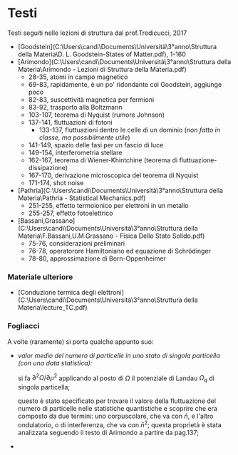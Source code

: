 # Testi
Testi seguiti nelle lezioni di struttura dal prof.Tredicucci, 2017

- [Goodstein](C:\Users\candi\Documents\Università\3°anno\Struttura della Materia\D. L. Goodstein-States of Matter.pdf), 1-160
- [Arimondo](C:\Users\candi\Documents\Università\3°anno\Struttura della Materia\Arimondo - Lezioni di Struttura della Materia.pdf)
  - 28-35, atomi in campo magnetico
  - 69-83, rapidamente, è un po' ridondante col Goodstein, aggiunge poco
  - 82-83, suscettività magnetica per fermioni
  - 83-92, trasporto alla Boltzmann
  - 103-107, teorema di Nyquist (rumore Johnson)
  - 137-141, fluttuazioni di fotoni
    - 133-137, fluttuazioni dentro le celle di un dominio (_non fatto in classe, ma possibilmente utile_)
  - 141-149, spazio delle fasi per un fascio di luce
  - 149-154, interferometria stellare
  - 162-167, teorema di Wiener-Khintchine (teorema di fluttuazione-dissipazione)
  - 167-170, derivazione microscopica del teorema di Nyquist
  - 171-174, shot noise
- [Pathria](C:\Users\candi\Documents\Università\3°anno\Struttura della Materia\Pathria - Statistical Mechanics.pdf)
  - 251-255, effetto termoionico per elettroni in un metallo
  - 255-257, effetto fotoelettrico
- [Bassani,Grassano](C:\Users\candi\Documents\Università\3°anno\Struttura della Materia\F.Bassani,U.M.Grassano - Fisica Dello Stato Solido.pdf)
  - 75-76, considerazioni preliminari
  - 76-78, operatorore Hamiltoniano ed equazione di Schrödinger
  - 78-80, approssimazione di Born-Oppenheimer
  

### Materiale ulteriore
  - [Conduzione termica degli elettroni](C:\Users\candi\Documents\Università\3°anno\Struttura della Materia\lecture_TC.pdf)

### Fogliacci
A volte (raramente) si porta qualche appunto suo:

- _valor medio del numero di particelle in uno stato di singola particella (con una data statistica):_

  si fa $\partial^2 \Omega / \partial \mu^2$ applicando al posto di $\Omega$ il potenziale di Landau $\Omega_q$ di singola particella;

  questo è stato specificato per trovare il valore della fluttuazione del numero di particelle nelle statistiche quantistiche e scoprire che era composto da due termini: uno corpuscolare, che va con $\bar{n}$, e l'altro ondulatorio, o di interferenza, che va con $\bar{n}^2$; questa proprietà è stata analizzata seguendo il testo di Arimondo a partire da pag.137;

-
